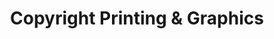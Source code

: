 ---
title: "Copyright Printing & Graphics"
url: /erie/copyright-printing-and-graphics/
shop: copyshop
---
